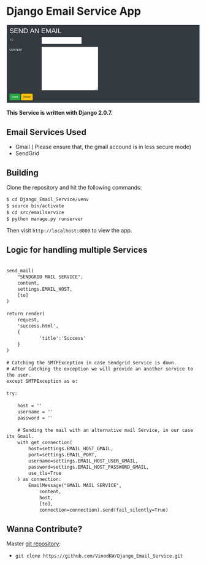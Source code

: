 # Django Email Service App

![alt text](https://github.com/VinodKW/Django_Email_Service/blob/master/image.png?raw=true)

**This Service is written with Django 2.0.7.**

## Email Services Used
* Gmail ( Please ensure that, the gmail accound is in less secure mode)
* SendGrid 

## Building

Clone the repository and hit the following commands:

```sh
$ cd Django_Email_Service/venv
$ source bin/activate
$ cd src/emailservice
$ python manage.py runserver
```

Then visit `http://localhost:8000` to view the app. 

## Logic for handling multiple Services

```

send_mail(
    "SENDGRID MAIL SERVICE", 
    content, 
    settings.EMAIL_HOST, 
    [to]
)

return render(
    request, 
    'success.html', 
    {
            'title':'Success'
    }
)

# Catching the SMTPException in case Sendgrid service is down. 
# After Catching the exception we will provide an another service to the user. 
except SMTPException as e: 

try:

    host = ''
    username = ''
    password = ''

    # Sending the mail with an alternative mail Service, in our case its Gmail.
    with get_connection(
        host=settings.EMAIL_HOST_GMAIL, 
        port=settings.EMAIL_PORT, 
        username=settings.EMAIL_HOST_USER_GMAIL, 
        password=settings.EMAIL_HOST_PASSWORD_GMAIL, 
        use_tls=True
    ) as connection:
        EmailMessage("GMAIL MAIL SERVICE", 
            content, 
            host, 
            [to],
            connection=connection).send(fail_silently=True)

```
## Wanna Contribute? 

Master [git repository](https://github.com/VinodKW/Django_Email_Service.git):

* `git clone https://github.com/VinodKW/Django_Email_Service.git`

